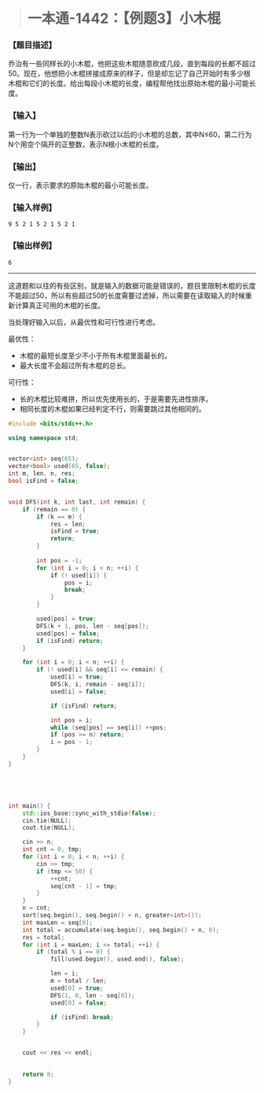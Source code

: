 > # 一本通-1442：【例题3】小木棍

### 【题目描述】

乔治有一些同样长的小木棍，他把这些木棍随意砍成几段，直到每段的长都不超过50。现在，他想把小木棍拼接成原来的样子，但是却忘记了自己开始时有多少根木棍和它们的长度。给出每段小木棍的长度，编程帮他找出原始木棍的最小可能长度。

### 【输入】

第一行为一个单独的整数N表示砍过以后的小木棍的总数，其中N≤60，第二行为N个用空个隔开的正整数，表示N根小木棍的长度。

### 【输出】

仅一行，表示要求的原始木棍的最小可能长度。

### 【输入样例】

```
9 5 2 1 5 2 1 5 2 1
```

### 【输出样例】

```
6
```

----

这道题和以往的有些区别，就是输入的数据可能是错误的，题目里限制木棍的长度不能超过50，所以有些超过50的长度需要过滤掉，所以需要在读取输入的时候重新计算真正可用的木棍的长度。

当处理好输入以后，从最优性和可行性进行考虑。

最优性：

* 木棍的最短长度至少不小于所有木棍里面最长的。
* 最大长度不会超过所有木棍的总长。

可行性：

* 长的木棍比较难拼，所以优先使用长的，于是需要先进性排序。
* 相同长度的木棍如果已经判定不行，则需要跳过其他相同的。

```c++
#include <bits/stdc++.h>

using namespace std;


vector<int> seq(65);
vector<bool> used(65, false);
int m, len, n, res;
bool isFind = false;


void DFS(int k, int last, int remain) {
    if (remain == 0) {
        if (k == m) {
            res = len;
            isFind = true;
            return;
        }
        
        int pos = -1;
        for (int i = 0; i < n; ++i) {
            if (! used[i]) {
                pos = i;
                break;
            }
        }

        used[pos] = true;
        DFS(k + 1, pos, len - seq[pos]);
        used[pos] = false;
        if (isFind) return;
    }

    for (int i = 0; i < n; ++i) {
        if (! used[i] && seq[i] <= remain) {
            used[i] = true;
            DFS(k, i, remain - seq[i]);
            used[i] = false;

            if (isFind) return;

            int pos = i;
            while (seq[pos] == seq[i]) ++pos;
            if (pos >= n) return;
            i = pos - 1;
        }
    }
}





int main() {
    std::ios_base::sync_with_stdio(false);
    cin.tie(NULL);
    cout.tie(NULL);

    cin >> n;
    int cnt = 0, tmp;
    for (int i = 0; i < n; ++i) {
        cin >> tmp;
        if (tmp <= 50) {
            ++cnt;
            seq[cnt - 1] = tmp;
        }
    }
    n = cnt;
    sort(seq.begin(), seq.begin() + n, greater<int>());
    int maxLen = seq[0];
    int total = accumulate(seq.begin(), seq.begin() + n, 0);
    res = total;
    for (int i = maxLen; i <= total; ++i) {
        if (total % i == 0) {
            fill(used.begin(), used.end(), false);

            len = i;
            m = total / len;
            used[0] = true;
            DFS(1, 0, len - seq[0]);
            used[0] = false;

            if (isFind) break;
        }
    }


    cout << res << endl;
    

    return 0;
}
```

